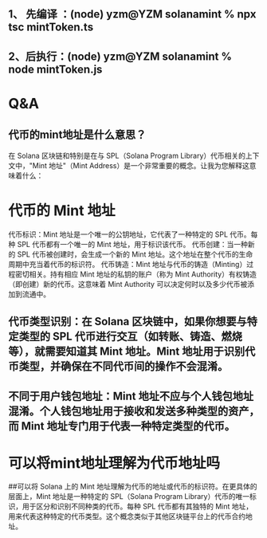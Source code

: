 ## 1、 先编译 ：(node) yzm@YZM solanamint % npx tsc mintToken.ts
##  2、后执行：(node) yzm@YZM solanamint % node mintToken.js   

# Q&A
## 代币的mint地址是什么意思？
在 Solana 区块链和特别是在与 SPL（Solana Program Library）代币相关的上下文中，"Mint 地址"（Mint Address）是一个非常重要的概念。让我为您解释这意味着什么：

# 代币的 Mint 地址
 代币标识：Mint 地址是一个唯一的公钥地址，它代表了一种特定的 SPL 代币。每种 SPL 代币都有一个唯一的 Mint 地址，用于标识该代币。
 代币创建：当一种新的 SPL 代币被创建时，会生成一个新的 Mint 地址。这个地址在整个代币的生命周期中充当着代币的标识符。
 代币铸造：Mint 地址与代币的铸造（Minting）过程密切相关。持有相应 Mint 地址的私钥的账户（称为 Mint Authority）有权铸造（即创建）新的代币。这意味着 Mint Authority 可以决定何时以及多少代币被添加到流通中。
## 代币类型识别：在 Solana 区块链中，如果你想要与特定类型的 SPL 代币进行交互（如转账、铸造、燃烧等），就需要知道其 Mint 地址。Mint 地址用于识别代币类型，并确保在不同代币间的操作不会混淆。
##  不同于用户钱包地址：Mint 地址不应与个人钱包地址混淆。个人钱包地址用于接收和发送多种类型的资产，而 Mint 地址专门用于代表一种特定类型的代币。
# 可以将mint地址理解为代币地址吗
##可以将 Solana 上的 Mint 地址理解为代币的地址或代币的标识符。在更具体的层面上，Mint 地址是一种特定的 SPL（Solana Program Library）代币的唯一标识，用于区分和识别不同种类的代币。每种 SPL 代币都有其独特的 Mint 地址，用来代表这种特定的代币类型。这个概念类似于其他区块链平台上的代币合约地址。
